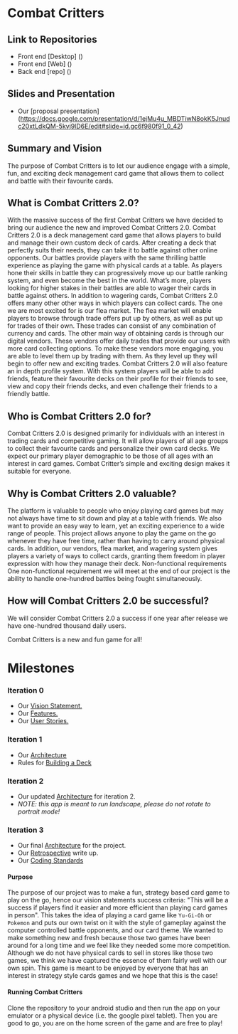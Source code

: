 # Combat Critters

## Link to Repositories

- Front end [Desktop] ()
- Front end [Web] ()
- Back end [repo] ()

## Slides and Presentation

- Our [proposal presentation] (https://docs.google.com/presentation/d/1ejMu4u_MBDTiwN8okK5Jnudc20xtLdkQM-5kvj9lD6E/edit#slide=id.gc6f980f91_0_42)

## Summary and Vision

The purpose of Combat Critters is to let our audience engage with a simple, fun, and exciting deck management card game that allows them to collect and battle with their favourite cards.

## What is Combat Critters 2.0?

With the massive success of the first Combat Critters we have decided to bring our audience the new and improved Combat Critters 2.0. Combat Critters 2.0 is a deck management card game that allows players to build and manage their own custom deck of cards. After creating a deck that perfectly suits their needs, they can take it to battle against other online opponents. Our battles provide players with the same thrilling battle experience as playing the game with physical cards at a table. As players hone their skills in battle they can progressively move up our battle ranking system, and even become the best in the world. What’s more, players looking for higher stakes in their battles are able to wager their cards in battle against others.
In addition to wagering cards, Combat Critters 2.0 offers many other other ways in which players can collect cards. The one we are most excited for is our flea market. The flea market will enable players to browse through trade offers put up by others, as well as put up for trades of their own. These trades can consist of any combination of currency and cards.
The other main way of obtaining cards is through our digital vendors. These vendors offer daily trades that provide our users with more card collecting options. To make these vendors more engaging, you are able to level them up by trading with them. As they level up they will begin to offer new and exciting trades.
Combat Critters 2.0 will also feature an in depth profile system. With this system players will be able to add friends, feature their favourite decks on their profile for their friends to see, view and copy their friends decks, and even challenge their friends to a friendly battle.

## Who is Combat Critters 2.0 for?

Combat Critters 2.0 is designed primarily for individuals with an interest in trading cards and competitive gaming. It will allow players of all age groups to collect their favourite cards and personalize their own card decks. We expect our primary player demographic to be those of all ages with an interest in card games. Combat Critter’s simple and exciting design makes it suitable for everyone.

## Why is Combat Critters 2.0 valuable?

The platform is valuable to people who enjoy playing card games but may not always have time to sit down and play at a table with friends. We also want to provide an easy way to learn, yet an exciting experience to a wide range of people. This project allows anyone to play the game on the go whenever they have free time, rather than having to carry around physical cards. In addition, our vendors, flea market, and wagering system gives players a variety of ways to collect cards, granting them freedom in player expression with how they manage their deck.
Non-functional requirements
One non-functional requirement we will meet at the end of our project is the ability to handle one-hundred battles being fought simultaneously.

## How will Combat Critters 2.0 be successful?

We will consider Combat Critters 2.0 a success if one year after release we have one-hundred thousand daily users.

Combat Critters is a new and fun game for all!

# Milestones

### Iteration 0

- Our [Vision Statement.](https://code.cs.umanitoba.ca/comp3350-winter2024/internetenemies-a02-10/-/blob/dev/Documents/VISION.md?ref_type=heads)
- Our [Features.](https://code.cs.umanitoba.ca/comp3350-winter2024/internetenemies-a02-10/-/issues/?sort=label_priority&state=all&label_name%5B%5D=T%20-%20Feature&first_page_size=20#)
- Our [User Stories.](https://code.cs.umanitoba.ca/comp3350-winter2024/internetenemies-a02-10/-/issues/?sort=label_priority&state=all&label_name%5B%5D=T%20-%20Story&first_page_size=20#)

### Iteration 1

- Our [Architecture](https://code.cs.umanitoba.ca/comp3350-winter2024/internetenemies-a02-10/-/blob/dev/Documents/ARCHITECTURE.md?ref_type=heads#architecture-iteration-1)
- Rules for [Building a Deck](https://code.cs.umanitoba.ca/comp3350-winter2024/internetenemies-a02-10/-/blob/dev/Documents/Deck%20Construction%20Rules.md#deck-requirements)

### Iteration 2

- Our updated [Architecture](https://code.cs.umanitoba.ca/comp3350-winter2024/internetenemies-a02-10/-/blob/dev/Documents/ARCHITECTURE.md?ref_type=heads#architecture-iteration-2) for iteration 2.
- _NOTE: this app is meant to run landscape, please do not rotate to portrait mode!_

### Iteration 3

- Our final [Architecture](https://code.cs.umanitoba.ca/comp3350-winter2024/internetenemies-a02-10/-/blob/dev/Documents/ARCHITECTURE.md?ref_type=heads#architecture-iteration-3) for the project.
- Our [Retrospective](https://code.cs.umanitoba.ca/comp3350-winter2024/internetenemies-a02-10/-/blob/dev/Documents/RETROSPECTIVE.md?ref_type=heads#retrospectivemd-document) write up.
- Our [Coding Standards](https://code.cs.umanitoba.ca/comp3350-winter2024/internetenemies-a02-10/-/blob/dev/Documents/coding%20standard.md?ref_type=heads#coding-standards)

#### Purpose

The purpose of our project was to make a fun, strategy based card game to play on the go, hence our vision statements success criteria: "This will be a success if players find it easier and more efficient than playing card games in person". This takes the idea of playing a card game like `Yu-Gi-Oh` or `Pokemon` and puts our own twist on it with the style of gameplay against the computer controlled battle opponents, and our card theme. We wanted to make something new and fresh because those two games have been around for a long time and we feel like they needed some more competition. Although we do not have physical cards to sell in stores like those two games, we think we have captured the essence of them fairly well with our own spin. This game is meant to be enjoyed by everyone that has an interest in strategy style cards games and we hope that this is the case!

#### Running Combat Critters

Clone the repository to your android studio and then run the app on your emulator or a physical device (i.e. the google pixel tablet). Then you are good to go, you are on the home screen of the game and are free to play!
